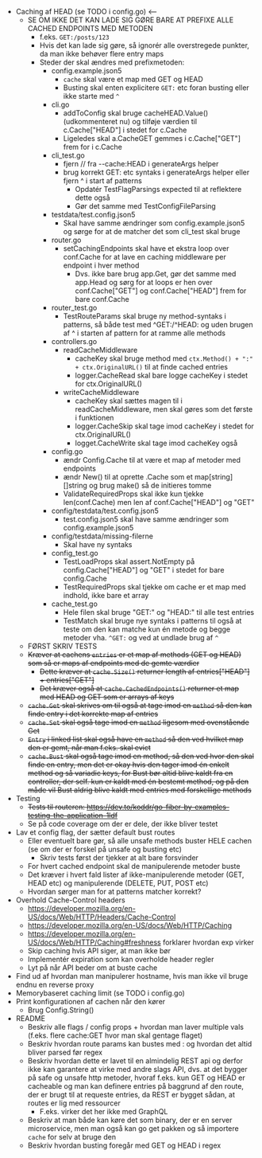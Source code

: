 * Caching af HEAD (se TODO i config.go) <--
  * SE OM IKKE DET KAN LADE SIG GØRE BARE AT PREFIXE ALLE CACHED ENDPOINTS MED METODEN
    * f.eks. `GET:/posts/123`
    * Hvis det kan lade sig gøre, så ignorér alle overstregede punkter, da man ikke behøver flere entry maps
    * Steder der skal ændres med prefixmetoden:
      * config.example.json5
        * `cache` skal være et map med GET og HEAD
        * Busting skal enten explicitere `GET:` etc foran busting eller ikke starte med `^` 
      * cli.go
        * addToConfig skal bruge cacheHEAD.Value() (udkommenteret nu) og tilføje værdien til c.Cache["HEAD"] i stedet for c.Cache
        * Ligeledes skal a.CacheGET gemmes i c.Cache["GET"] frem for i c.Cache
      * cli_test.go
        * fjern // fra --cache:HEAD i generateArgs helper
        * brug korrekt GET: etc syntaks i generateArgs helper eller fjern ^ i start af patterns
          * Opdatér TestFlagParsings expected til at reflektere dette også
          * Gør det samme med TestConfigFileParsing
      * testdata/test.config.json5
        * Skal have samme ændringer som config.example.json5 og sørge for at de matcher det som cli_test skal bruge
      * router.go
        * setCachingEndpoints skal have et ekstra loop over conf.Cache for at lave en caching middleware per endpoint i hver method
          * Dvs. ikke bare brug app.Get, gør det samme med app.Head og sørg for at loops er hen over conf.Cache["GET"] og conf.Cache["HEAD"] frem for bare conf.Cache
      * router_test.go
        * TestRouteParams skal bruge ny method-syntaks i patterns, så både test med ^GET:/^HEAD: og uden brugen af ^ i starten af pattern for at ramme alle methods
      * controllers.go
        * readCacheMiddleware
          * cacheKey skal bruge method med `ctx.Method() + ":" + ctx.OriginalURL()` til at finde cached entries
          * logger.CacheRead skal bare logge cacheKey i stedet for ctx.OriginalURL()
        * writeCacheMiddleware
          * cacheKey skal sættes magen til i readCacheMiddleware, men skal gøres som det første i funktionen
          * logger.CacheSkip skal tage imod cacheKey i stedet for ctx.OriginalURL()
          * logget.CacheWrite skal tage imod cacheKey også
      * config.go
        * ændr Config.Cache til at være et map af metoder med endpoints
        * ændr New() til at oprette .Cache som et map[string][]string og brug make() så de initieres tomme
        * ValidateRequiredProps skal ikke kun tjekke len(conf.Cache) men len af conf.Cache["HEAD"] og "GET"
      * config/testdata/test.config.json5
        * test.config.json5 skal have samme ændringer som config.example.json5
      * config/testdata/missing-filerne
        * Skal have ny syntaks
      * config_test.go
        * TestLoadProps skal assert.NotEmpty på config.Cache["HEAD"] og "GET" i stedet for bare config.Cache
        * TestRequiredProps skal tjekke om cache er et map med indhold, ikke bare et array
      * cache_test.go
        * Hele filen skal bruge "GET:" og "HEAD:" til alle test entries
        * TestMatch skal bruge nye syntaks i patterns til også at teste om den kan matche kun én metode og begge metoder vha. `^GET:` og ved at undlade brug af `^`
  * FØRST SKRIV TESTS
  * ~~Kræver at cachens `entries` er et map af methods (GET og HEAD) som så er maps af endpoints med de gemte værdier~~
    * ~~Dette kræver at `cache.Size()` returner length af entries["HEAD"] + entries["GET"]~~
    * ~~Det kræver også at `cache.CachedEndpoints()` returner et map med HEAD og GET som er arrays af keys~~
  * ~~`cache.Get` skal skrives om til også at tage imod en `method` så den kan finde entry i det korrekte map af entries~~
  * ~~`cache.Set` skal også tage imod en `method` ligesom med ovenstående Get~~
  * ~~`Entry` i linked list skal også have en `method` så den ved hvilket map den er gemt, når man f.eks. skal evict~~
  * ~~`cache.Bust` skal også tage imod en method, så den ved hvor den skal finde en entry, men det er okay hvis den tager imod én enkelt method og så variadic keys, for Bust bør altid blive kaldt fra en controller, der self. kun er kaldt med én bestemt method, og på den måde vil Bust aldrig blive kaldt med entries med forskellige methods~~
* Testing
  * ~~Tests til routeren: https://dev.to/koddr/go-fiber-by-examples-testing-the-application-1ldf~~
  * Se på code coverage om der er dele, der ikke bliver testet
* Lav et config flag, der sætter default bust routes
  * Eller eventuelt bare gør, så alle unsafe methods buster HELE cachen (se om der er forskel på unsafe og busting etc)
    * Skriv tests først der tjekker at alt bare forsvinder
  * For hvert cached endpoint skal de manipulerende metoder buste
  * Det kræver i hvert fald lister af ikke-manipulerende metoder (GET, HEAD etc) og manipulerende (DELETE, PUT, POST etc)
  * Hvordan sørger man for at patterns matcher korrekt?
* Overhold Cache-Control headers
  * https://developer.mozilla.org/en-US/docs/Web/HTTP/Headers/Cache-Control
  * https://developer.mozilla.org/en-US/docs/Web/HTTP/Caching
  * https://developer.mozilla.org/en-US/docs/Web/HTTP/Caching#freshness forklarer hvordan exp virker
  * Skip caching hvis API siger, at man ikke bør
  * Implementér expiration som kan overholde header regler
  * Lyt på når API beder om at buste cache
* Find ud af hvordan man manipulerer hostname, hvis man ikke vil bruge endnu en reverse proxy
* Memorybaseret caching limit (se TODO i config.go)
* Print konfigurationen af cachen når den kører
  * Brug Config.String()
* README
  * Beskriv alle flags / config props + hvordan man laver multiple vals (f.eks. flere cache:GET hvor man skal gentage flaget)
  * Beskriv hvordan route params kan bustes med : og hvordan det altid bliver parsed før regex
  * Beskriv hvordan dette er lavet til en almindelig REST api og derfor ikke kan garantere at virke med andre slags API, dvs. at det bygger på safe og unsafe http metoder, hvoraf f.eks. kun GET og HEAD er cacheable og man kan definere entries på baggrund af den route, der er brugt til at requeste entries, da REST er bygget sådan, at routes er lig med ressourcer
    * F.eks. virker det her ikke med GraphQL
  * Beskriv at man både kan køre det som binary, der er en server microservice, men man også kan go get pakken og så importere `cache` for selv at bruge den
  * Beskriv hvordan busting foregår med GET og HEAD i regex

